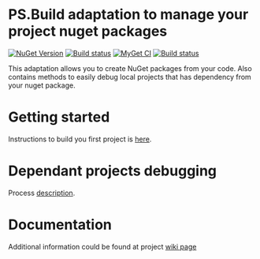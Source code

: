 # PS.Build adaptation to manage your project nuget packages
[![NuGet Version](https://img.shields.io/nuget/v/PS.Build.Nuget.svg?label=master+nuget)](https://www.nuget.org/packages?q=PS.Build.Nuget)
[![Build status](https://ci.appveyor.com/api/projects/status/ur6psdnxcljqnbxq?svg=true)](https://ci.appveyor.com/project/BlackGad/ps-build-nuget)
[![MyGet CI](https://img.shields.io/myget/ps-projects/vpre/ps.build.nuget.svg?label=CI+nuget)](https://www.myget.org/gallery/ps-projects)
[![Build status](https://ci.appveyor.com/api/projects/status/ok5hydixhinsm9rt?svg=true)](https://ci.appveyor.com/project/BlackGad/ps-build-nuget-oohdo)

This adaptation allows you to create NuGet packages from your code. Also contains methods to easily debug local projects that has dependency from your nuget package.

# Getting started
Instructions to build you first project is [here](https://github.com/BlackGad/PS.Build.Nuget/wiki/Hello-World). 

# Dependant projects debugging
Process [description](https://github.com/BlackGad/PS.Build.Nuget/wiki/Dependant-projects-debugging).

# Documentation
Additional information could be found at project [wiki page](https://github.com/BlackGad/PS.Build.Nuget/wiki)
